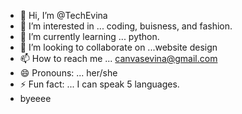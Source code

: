 - 👋 Hi, I’m @TechEvina
- 👀 I’m interested in ... coding, buisness, and fashion.
- 🌱 I’m currently learning ... python.
- 💞️ I’m looking to collaborate on ...website design
- 📫 How to reach me ... canvasevina@gmail.com
- 😄 Pronouns: ... her/she
- ⚡ Fun fact: ... I can speak 5 languages.
- byeeee


<!---
TechEvina/TechEvina is a ✨ special ✨ repository because its `README.md` (this file) appears on your GitHub profile.
You can click the Preview link to take a look at your changes.
--->

